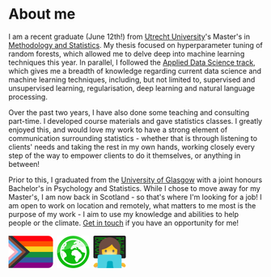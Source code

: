 # About me

I am a recent graduate (June 12th!) from [Utrecht University](https://www.uu.nl/en)'s Master's in [Methodology and Statistics](https://www.uu.nl/en/masters/methodology-and-statistics-behavioural-biomedical-and-social-sciences). My thesis focused on hyperparameter tuning of random forests, which allowed me to delve deep into machine learning techniques this year. In parallel, I followed the [Applied Data Science track](https://www.uu.nl/en/masters/methodology-and-statistics-behavioural-biomedical-and-social-sciences/tracks), which gives me a breadth of knowledge regarding current data science and machine learning techniques, including, but not limited to, supervised and unsupervised learning, regularisation, deep learning and natural language processing.

Over the past two years, I have also done some teaching and consulting part-time. I developed course materials and gave statistics classes. I greatly enjoyed this, and would love my work to have a strong element of communication surrounding statistics - whether that is through listening to clients' needs and taking the rest in my own hands, working closely every step of the way to empower clients to do it themselves, or anything in between!

Prior to this, I graduated from the [University of Glasgow](https://www.gla.ac.uk/) with a joint honours Bachelor's in Psychology and Statistics. While I chose to move away for my Master's, I am now back in Scotland - so that's where I'm looking for a job! I am open to work on location and remotely, what matters to me most is the purpose of my work - I aim to use my knowledge and abilities to help people or the climate. [Get in touch](https://judithneve.github.io/contact.html) if you have an opportunity for me!
<br><br>
<img src="img/progress.png" height="64" />&nbsp;&nbsp;<img src="img/planet.png" height="64" />&nbsp;&nbsp;<img src="img/laptop.png" height="64" />
